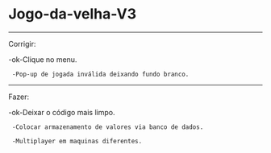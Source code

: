 # Jogo-da-velha-V3

--------------------------------------------------------
Corrigir:

  -ok-Clique no menu.
  
     -Pop-up de jogada inválida deixando fundo branco.
  
--------------------------------------------------------
Fazer:

  -ok-Deixar o código mais limpo.
  
     -Colocar armazenamento de valores via banco de dados.
     
     -Multiplayer em maquinas diferentes.

